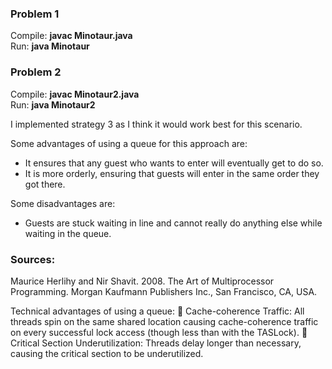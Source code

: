 ### Problem 1
Compile: **javac Minotaur.java**<br>
Run: **java Minotaur**

### Problem 2
Compile: **javac Minotaur2.java**<br>
Run: **java Minotaur2**

I implemented strategy 3 as I think it would work best for this scenario.

Some advantages of using a queue for this approach are:
- It ensures that any guest who wants to enter will eventually get to do so.
- It is more orderly, ensuring that guests will enter in the same order they got there.

Some disadvantages are:
- Guests are stuck waiting in line and cannot really do anything else while waiting in the queue.

### Sources:
Maurice Herlihy and Nir Shavit. 2008. The Art of Multiprocessor Programming. Morgan Kaufmann Publishers Inc., San Francisco, CA, USA.

Technical advantages of using a queue:
 Cache-coherence Traffic: All threads spin on the same shared location causing
cache-coherence traffic on every successful lock access (though less than with
the TASLock).
 Critical Section Underutilization: Threads delay longer than necessary, causing
the critical section to be underutilized.

